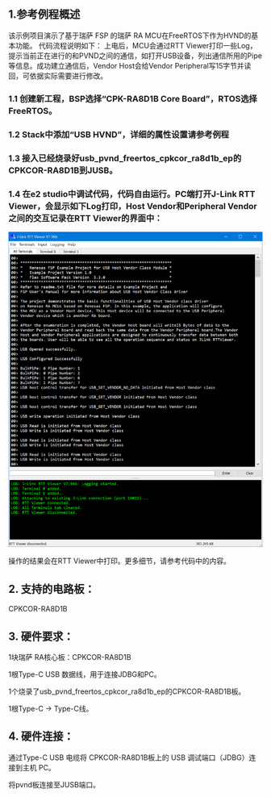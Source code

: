 ## 1.参考例程概述
该示例项目演示了基于瑞萨 FSP 的瑞萨 RA MCU在FreeRTOS下作为HVND的基本功能。
代码流程说明如下：
上电后，MCU会通过RTT Viewer打印一些Log，提示当前正在进行的和PVND之间的通信，如打开USB设备，列出通信所用的Pipe等信息。成功建立通信后，Vendor Host会给Vendor Peripheral写15字节并读回，可依据实际需要进行修改。

### 1.1 创建新工程，BSP选择“CPK-RA8D1B Core Board”，RTOS选择FreeRTOS。
### 1.2 Stack中添加“USB HVND”，详细的属性设置请参考例程

### 1.3 接入已经烧录好usb_pvnd_freertos_cpkcor_ra8d1b_ep的CPKCOR-RA8D1B到JUSB。
### 1.4 在e2 studio中调试代码，代码自由运行。PC端打开J-Link RTT Viewer，会显示如下Log打印，Host Vendor和Peripheral Vendor之间的交互记录在RTT Viewer的界面中：
![alt text](images/Picture1-1.png)

操作的结果会在RTT Viewer中打印。更多细节，请参考代码中的内容。

## 2. 支持的电路板：
CPKCOR-RA8D1B

## 3. 硬件要求：
1块瑞萨 RA核心板：CPKCOR-RA8D1B

1根Type-C USB 数据线，用于连接JDBG和PC。

1个烧录了usb_pvnd_freertos_cpkcor_ra8d1b_ep的CPKCOR-RA8D1B板。

1根Type-C -> Type-C线。

## 4. 硬件连接：
通过Type-C USB 电缆将 CPKCOR-RA8D1B板上的 USB 调试端口（JDBG）连接到主机 PC。

将pvnd板连接至JUSB端口。